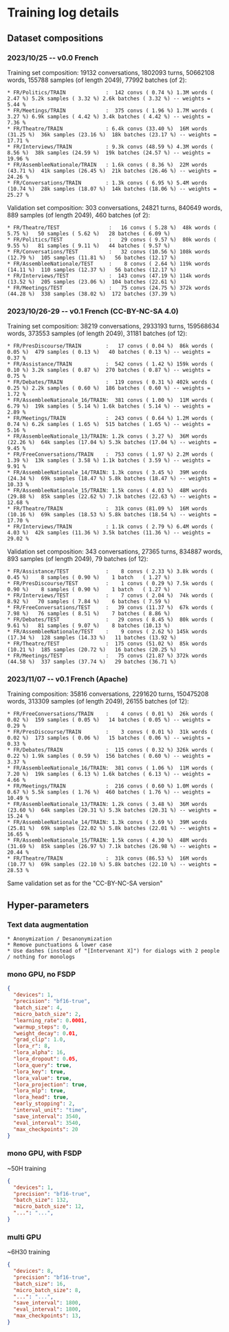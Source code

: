 # Training log details

## Dataset compositions

### 2023/10/25 -- v0.0 French

Training set composition: 19132 conversations, 1802093 turns, 50662108 words, 155788 samples (of length 2049), 77992 batches (of 2):
```
* FR/Politics/TRAIN             :  142 convs ( 0.74 %) 1.3M words ( 2.47 %) 5.2k samples ( 3.32 %) 2.6k batches ( 3.32 %) -- weights =  5.44 %
* FR/Meetings/TRAIN             :  375 convs ( 1.96 %) 1.7M words ( 3.27 %) 6.9k samples ( 4.42 %) 3.4k batches ( 4.42 %) -- weights =  7.36 %
* FR/Theatre/TRAIN              : 6.4k convs (33.40 %)  16M words (31.25 %)  36k samples (23.16 %)  18k batches (23.17 %) -- weights = 17.71 %
* FR/Interviews/TRAIN           : 9.3k convs (48.59 %) 4.3M words ( 8.56 %)  38k samples (24.59 %)  19k batches (24.57 %) -- weights = 19.96 %
* FR/AssembleeNationale/TRAIN   : 1.6k convs ( 8.36 %)  22M words (43.71 %)  41k samples (26.45 %)  21k batches (26.46 %) -- weights = 24.26 %
* FR/Conversations/TRAIN        : 1.3k convs ( 6.95 %) 5.4M words (10.74 %)  28k samples (18.07 %)  14k batches (18.06 %) -- weights = 25.27 %
```

Validation set composition: 303 conversations, 24821 turns, 840649 words, 889 samples (of length 2049), 460 batches (of 2):
```
* FR/Theatre/TEST                :   16 convs ( 5.28 %)  48k words ( 5.75 %)   50 samples ( 5.62 %)   28 batches ( 6.09 %)
* FR/Politics/TEST               :   29 convs ( 9.57 %)  80k words ( 9.55 %)   81 samples ( 9.11 %)   44 batches ( 9.57 %)
* FR/Conversations/TEST          :   32 convs (10.56 %) 108k words (12.79 %)  105 samples (11.81 %)   56 batches (12.17 %)
* FR/AssembleeNationale/TEST     :    8 convs ( 2.64 %) 119k words (14.11 %)  110 samples (12.37 %)   56 batches (12.17 %)
* FR/Interviews/TEST             :  143 convs (47.19 %) 114k words (13.52 %)  205 samples (23.06 %)  104 batches (22.61 %)
* FR/Meetings/TEST               :   75 convs (24.75 %) 372k words (44.28 %)  338 samples (38.02 %)  172 batches (37.39 %)
```

### 2023/10/26-29 -- v0.1 French (CC-BY-NC-SA 4.0)

Training set composition: 38219 conversations, 2933193 turns, 159568634 words, 373553 samples (of length 2049), 31181 batches (of 12):
```
* FR/PresDiscourse/TRAIN        :   17 convs ( 0.04 %)  86k words ( 0.05 %)  479 samples ( 0.13 %)   40 batches ( 0.13 %) -- weights =  0.37 %
* FR/Assistance/TRAIN           :  542 convs ( 1.42 %) 159k words ( 0.10 %) 3.2k samples ( 0.87 %)  270 batches ( 0.87 %) -- weights =  0.75 %
* FR/Debates/TRAIN              :  119 convs ( 0.31 %) 402k words ( 0.25 %) 2.2k samples ( 0.60 %)  186 batches ( 0.60 %) -- weights =  1.72 %
* FR/AssembleeNationale_16/TRAIN:  381 convs ( 1.00 %)  11M words ( 6.79 %)  19k samples ( 5.14 %) 1.6k batches ( 5.14 %) -- weights =  2.89 %
* FR/Meetings/TRAIN             :  243 convs ( 0.64 %) 1.2M words ( 0.74 %) 6.2k samples ( 1.65 %)  515 batches ( 1.65 %) -- weights =  5.16 %
* FR/AssembleeNationale_13/TRAIN: 1.2k convs ( 3.27 %)  36M words (22.26 %)  64k samples (17.04 %) 5.3k batches (17.04 %) -- weights =  9.45 %
* FR/FreeConversations/TRAIN    :  753 convs ( 1.97 %) 2.2M words ( 1.39 %)  13k samples ( 3.58 %) 1.1k batches ( 3.59 %) -- weights =  9.91 %
* FR/AssembleeNationale_14/TRAIN: 1.3k convs ( 3.45 %)  39M words (24.34 %)  69k samples (18.47 %) 5.8k batches (18.47 %) -- weights = 10.33 %
* FR/AssembleeNationale_15/TRAIN: 1.5k convs ( 4.03 %)  48M words (29.88 %)  85k samples (22.62 %) 7.1k batches (22.63 %) -- weights = 12.68 %
* FR/Theatre/TRAIN              :  31k convs (81.09 %)  16M words (10.16 %)  69k samples (18.53 %) 5.8k batches (18.54 %) -- weights = 17.70 %
* FR/Interviews/TRAIN           : 1.1k convs ( 2.79 %) 6.4M words ( 4.03 %)  42k samples (11.36 %) 3.5k batches (11.36 %) -- weights = 29.02 %
```

Validation set composition: 343 conversations, 27365 turns, 834887 words, 893 samples (of length 2049), 79 batches (of 12):
```
* FR/Assistance/TEST            :    8 convs ( 2.33 %) 3.8k words ( 0.45 %)    8 samples ( 0.90 %)    1 batch   ( 1.27 %)
* FR/PresDiscourse/TEST         :    1 convs ( 0.29 %) 7.5k words ( 0.90 %)    8 samples ( 0.90 %)    1 batch   ( 1.27 %)
* FR/Interviews/TEST            :    7 convs ( 2.04 %)  74k words ( 8.92 %)   70 samples ( 7.84 %)    6 batches ( 7.59 %)
* FR/FreeConversations/TEST     :   39 convs (11.37 %)  67k words ( 7.98 %)   76 samples ( 8.51 %)    7 batches ( 8.86 %)
* FR/Debates/TEST               :   29 convs ( 8.45 %)  80k words ( 9.61 %)   81 samples ( 9.07 %)    8 batches (10.13 %)
* FR/AssembleeNationale/TEST    :    9 convs ( 2.62 %) 145k words (17.34 %)  128 samples (14.33 %)   11 batches (13.92 %)
* FR/Theatre/TEST               :  175 convs (51.02 %)  85k words (10.21 %)  185 samples (20.72 %)   16 batches (20.25 %)
* FR/Meetings/TEST              :   75 convs (21.87 %) 372k words (44.58 %)  337 samples (37.74 %)   29 batches (36.71 %)
```

### 2023/11/07 -- v0.1 French (Apache)

Training composition: 35816 conversations, 2291620 turns, 150475208 words, 313309 samples (of length 2049), 26155 batches (of 12):
```
* FR/FreeConversations/TRAIN    :    4 convs ( 0.01 %)  26k words ( 0.02 %)  159 samples ( 0.05 %)   14 batches ( 0.05 %) -- weights =  0.29 %
* FR/PresDiscourse/TRAIN        :    3 convs ( 0.01 %)  31k words ( 0.02 %)  173 samples ( 0.06 %)   15 batches ( 0.06 %) -- weights =  0.33 %                               
* FR/Debates/TRAIN              :  115 convs ( 0.32 %) 326k words ( 0.22 %) 1.9k samples ( 0.59 %)  156 batches ( 0.60 %) -- weights =  3.37 %                               
* FR/AssembleeNationale_16/TRAIN:  381 convs ( 1.06 %)  11M words ( 7.20 %)  19k samples ( 6.13 %) 1.6k batches ( 6.13 %) -- weights =  4.66 %                               
* FR/Meetings/TRAIN             :  216 convs ( 0.60 %) 1.0M words ( 0.67 %) 5.5k samples ( 1.76 %)  460 batches ( 1.76 %) -- weights = 10.49 %                               
* FR/AssembleeNationale_13/TRAIN: 1.2k convs ( 3.48 %)  36M words (23.60 %)  64k samples (20.31 %) 5.3k batches (20.31 %) -- weights = 15.24 %                               
* FR/AssembleeNationale_14/TRAIN: 1.3k convs ( 3.69 %)  39M words (25.81 %)  69k samples (22.02 %) 5.8k batches (22.01 %) -- weights = 16.65 %
* FR/AssembleeNationale_15/TRAIN: 1.5k convs ( 4.30 %)  48M words (31.69 %)  85k samples (26.97 %) 7.1k batches (26.98 %) -- weights = 20.44 %
* FR/Theatre/TRAIN              :  31k convs (86.53 %)  16M words (10.77 %)  69k samples (22.10 %) 5.8k batches (22.10 %) -- weights = 28.53 %
```

Same validation set as for the "CC-BY-NC-SA version"

## Hyper-parameters

### Text data augmentation
    * Anonymization / Desanonymization
    * Remove punctuations & lower case
    * Use dashes (instead of "[Intervenant X]") for dialogs with 2 people / nothing for monologs

### mono GPU, no FSDP

```json
{
  "devices": 1,
  "precision": "bf16-true",
  "batch_size": 4,
  "micro_batch_size": 2,
  "learning_rate": 0.0001,
  "warmup_steps": 0,
  "weight_decay": 0.01,
  "grad_clip": 1.0,
  "lora_r": 8,
  "lora_alpha": 16,
  "lora_dropout": 0.05,
  "lora_query": true,
  "lora_key": true,
  "lora_value": true,
  "lora_projection": true,
  "lora_mlp": true,
  "lora_head": true,
  "early_stopping": 2,
  "interval_unit": "time",
  "save_interval": 3540,
  "eval_interval": 3540,
  "max_checkpoints": 20
}
```

### mono GPU, with FSDP

~50H training

```json
{
  "devices": 1,
  "precision": "bf16-true",
  "batch_size": 132,
  "micro_batch_size": 12,
  "...": "...",
}
```

### multi GPU

~6H30 training

```json
{
  "devices": 8,
  "precision": "bf16-true",
  "batch_size": 16,
  "micro_batch_size": 8,
  "...": "...",
  "save_interval": 1800,
  "eval_interval": 1800,
  "max_checkpoints": 13,
}
```

